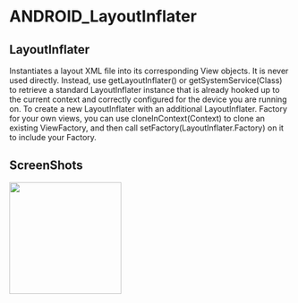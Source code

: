 # ANDROID_LayoutInflater

LayoutInflater
----------- 
Instantiates a layout XML file into its corresponding View objects. 
It is never used directly. 
Instead, use getLayoutInflater() or getSystemService(Class) to retrieve a standard LayoutInflater instance 
that is already hooked up to the current context and correctly configured for the device you are running on.
To create a new LayoutInflater with an additional LayoutInflater.
Factory for your own views, you can use cloneInContext(Context) to clone an existing ViewFactory, 
and then call setFactory(LayoutInflater.Factory) on it to include your Factory.

ScreenShots
-----------
<div>
<img width="200" src="https://user-images.githubusercontent.com/32612534/40608656-68dcc80c-626c-11e8-8dce-1cb5aa3498d1.png">
</div>
